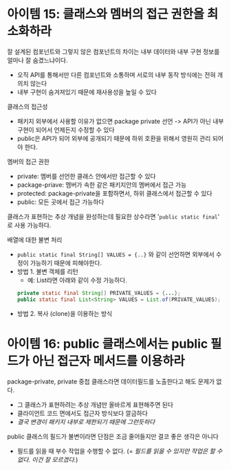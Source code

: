 # 아이템 15: 클래스와 멤버의 접근 권한을 최소화하라
잘 설계된 컴포넌트와 그렇지 않은 컴포넌트의 차이는 내부 데이터와 내부 구현 정보를 얼마나 잘 숨겼느냐이다.
- 오직 API를 통해서만 다른 컴포넌트와 소통하며 서로의 내부 동작 방식에는 전혀 개의치 않는다
- 내부 구현이 숨겨져있기 때문에 재사용성을 높일 수 있다

클래스의 접근성
- 패키지 외부에서 사용할 이유가 없으면 package private 선언 -> API가 아닌 내부 구현이 되어서 언제든지 수정할 수 있다
- public은 API가 되어 외부에 공개되기 때문에 하위 호환을 위해서 영원히 관리 되어야 한다. 

멤버의 접근 권한
- private: 멤버를 선언한 클래스 안에서만 접근할 수 있다
- package-priave: 멤버가 속한 같은 패키지안의 멤버에서 접근 가능
- protected: package-private을 포함하면서, 하위 클래스에서 접근할 수 있다
- public: 모든 곳에서 접근 가능하다

클래스가 표현하는 추상 개념을 완성하는데 필요한 상수라면 '`public static final`' 로 사용 가능하다.

배열에 대한 불변 처리
- `public static final String[] VALUES = {..}` 와 같이 선언하면 외부에서 수정이 가능하기 때문에 피해야한다.
- 방법 1. 불변 객체를 리턴
   - 예: List라면 아래와 같이 수정 가능하다. 
   ```java
   private static final String[] PRIVATE_VALUES = {...};
   public static final List<String> VALUES = List.of(PRIVATE_VALUES);
   ```
- 방법 2. 복사 (clone)을 이용하는 방식
 
 # 아이템 16: public 클래스에서는 public 필드가 아닌 접근자 메서드를 이용하라
 package-private, private 중첩 클래스라면 데이터필드를 노출한다고 해도 문제가 없다.
 - 그 클래스가 표현하려는 추상 개념만 올바르게 표현해주면 된다
 - 클라이언트 코드 면에서도 접근자 방식보다 깔금하다
 - _결국 변경이 패키지 내부로 제한되기 때문에 그런듯하다_

 public 클래스의 필드가 불변이라면 단점은 조금 줄어들지만 결코 좋은 생각은 아니다
 - 필드를 읽을 때 부수 작업을 수행할 수 없다. (= _필드를 읽을 수 있지만 작업은 할 수 없다. 이건 잘 모르겠다._)

 